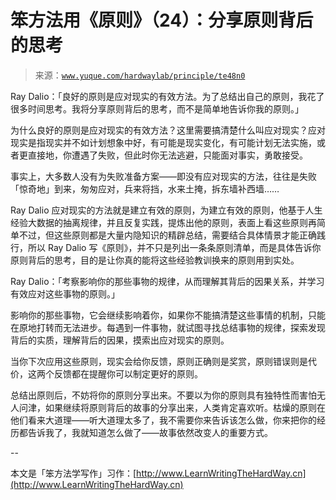 # 笨方法用《原则》（24）：分享原则背后的思考

> 来源：[`www.yuque.com/hardwaylab/principle/te48n0`](https://www.yuque.com/hardwaylab/principle/te48n0)



Ray Dalio：「良好的原则是应对现实的有效方法。为了总结出自己的原则，我花了很多时间思考。我将分享原则背后的思考，而不是简单地告诉你我的原则。」 

为什么良好的原则是应对现实的有效方法？这里需要搞清楚什么叫应对现实？应对现实是指现实并不如计划想象中好，有可能是现实变化，有可能计划无法实施，或者更直接地，你遭遇了失败，但此时你无法逃避，只能面对事实，勇敢接受。 

事实上，大多数人没有为失败准备方案——即没有应对现实的方法，往往是失败「惊奇地」到来，匆匆应对，兵来将挡，水来土掩，拆东墙补西墙…… 

Ray Dalio 应对现实的方法就是建立有效的原则，为建立有效的原则，他基于人生经验大数据的抽离规律，并且反复实践，提炼出他的原则，表面上看这些原则再简单不过，但这些原则都是大量内隐知识的精辟总结，需要结合具体情景才能正确践行，所以 Ray Dalio 写《原则》，并不只是列出一条条原则清单，而是具体告诉你原则背后的思考，目的是让你真的能将这些经验教训换来的原则用到实处。 

Ray Dalio：「考察影响你的那些事物的规律，从而理解其背后的因果关系，并学习有效应对这些事物的原则。」 

影响你的那些事物，它会继续影响着你，如果你不能搞清楚这些事情的机制，只能在原地打转而无法进步。每遇到一件事物，就试图寻找总结事物的规律，探索发现背后的实质，理解背后的因果，摸索出应对现实的原则。 

当你下次应用这些原则，现实会给你反馈，原则正确则是奖赏，原则错误则是代价，这两个反馈都在提醒你可以制定更好的原则。 

总结出原则后，不妨将你的原则分享出来。不要以为你的原则具有独特性而害怕无人问津，如果继续将原则背后的故事的分享出来，人类肯定喜欢听。枯燥的原则在他们看来大道理——听大道理太多了，我不需要你来告诉该怎么做，你来把你的经历都告诉我了，我就知道怎么做了——故事依然改变人的重要方式。 

-- 

本文是「笨方法学写作」习作：[http://www.LearnWritingTheHardWay.cn](http://www.LearnWritingTheHardWay.cn)